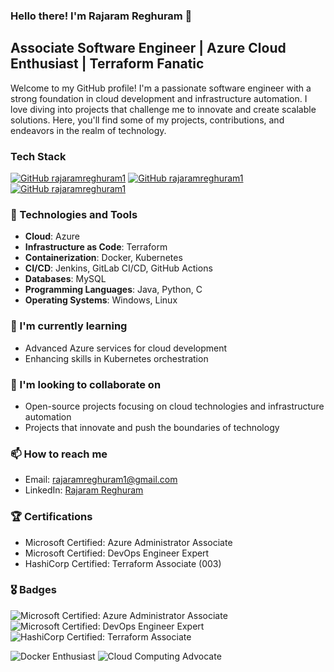 ### Hello there! I'm Rajaram Reghuram 👋

## Associate Software Engineer | Azure Cloud Enthusiast | Terraform Fanatic

Welcome to my GitHub profile! I'm a passionate software engineer with a strong foundation in cloud development and infrastructure automation. I love diving into projects that challenge me to innovate and create scalable solutions. Here, you'll find some of my projects, contributions, and endeavors in the realm of technology.

### Tech Stack
[![GitHub rajaramreghuram1](https://img.shields.io/badge/Azure-0089D6?style=for-the-badge&logo=microsoftazure&logoColor=white)](https://azure.microsoft.com/)
[![GitHub rajaramreghuram1](https://img.shields.io/badge/Terraform-623CE4?style=for-the-badge&logo=terraform&logoColor=white)](https://www.terraform.io/)
[![GitHub rajaramreghuram1](https://img.shields.io/badge/Docker-2496ED?style=for-the-badge&logo=docker&logoColor=white)](https://www.docker.com/)

### 🔧 Technologies and Tools

- **Cloud**: Azure
- **Infrastructure as Code**: Terraform
- **Containerization**: Docker, Kubernetes
- **CI/CD**: Jenkins, GitLab CI/CD, GitHub Actions
- **Databases**: MySQL
- **Programming Languages**: Java, Python, C
- **Operating Systems**: Windows, Linux

### 🌱 I'm currently learning

- Advanced Azure services for cloud development
- Enhancing skills in Kubernetes orchestration

### 👯 I'm looking to collaborate on

- Open-source projects focusing on cloud technologies and infrastructure automation
- Projects that innovate and push the boundaries of technology

### 📫 How to reach me

- Email: rajaramreghuram1@gmail.com
- LinkedIn: [Rajaram Reghuram](https://www.linkedin.com/in/rajaram-reghuram/)

### 🏆 Certifications

- Microsoft Certified: Azure Administrator Associate
- Microsoft Certified: DevOps Engineer Expert
- HashiCorp Certified: Terraform Associate (003)

### 🎖️ Badges

![Microsoft Certified: Azure Administrator Associate](https://img.shields.io/badge/Microsoft%20Certified-Azure%20Administrator%20Associate-0089D6?style=for-the-badge)
![Microsoft Certified: DevOps Engineer Expert](https://img.shields.io/badge/Microsoft%20Certified-DevOps%20Engineer%20Expert-0089D6?style=for-the-badge)
![HashiCorp Certified: Terraform Associate](https://img.shields.io/badge/HashiCorp%20Certified-Terraform%20Associate-623CE4?style=for-the-badge)

![Docker Enthusiast](https://img.shields.io/badge/Docker-Enthusiast-2496ED?style=for-the-badge)
![Cloud Computing Advocate](https://img.shields.io/badge/Cloud%20Computing-Advocate-0089D6?style=for-the-badge)
